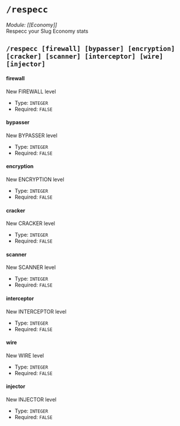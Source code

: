 # `/respecc`
*Module: [[Economy]]*<br>
Respecc your Slug Economy stats
## `/respecc [firewall] [bypasser] [encryption] [cracker] [scanner] [interceptor] [wire] [injector]`
#### firewall
New FIREWALL level
- Type: `INTEGER`
- Required: `FALSE`
#### bypasser
New BYPASSER level
- Type: `INTEGER`
- Required: `FALSE`
#### encryption
New ENCRYPTION level
- Type: `INTEGER`
- Required: `FALSE`
#### cracker
New CRACKER level
- Type: `INTEGER`
- Required: `FALSE`
#### scanner
New SCANNER level
- Type: `INTEGER`
- Required: `FALSE`
#### interceptor
New INTERCEPTOR level
- Type: `INTEGER`
- Required: `FALSE`
#### wire
New WIRE level
- Type: `INTEGER`
- Required: `FALSE`
#### injector
New INJECTOR level
- Type: `INTEGER`
- Required: `FALSE`